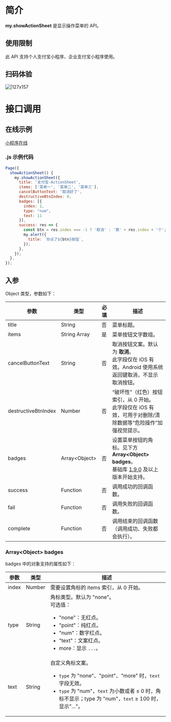 # 简介

**my.showActionSheet** 是显示操作菜单的 API。

## 使用限制

此 API 支持个人支付宝小程序、企业支付宝小程序使用。

## 扫码体验

![|127x157](https://gw.alipayobjects.com/zos/skylark-tools/public/files/8b18ebd5beaee3db9120b720546b0aea.jpeg#align=left&display=inline&height=157&margin=%5Bobject%20Object%5D&originHeight=157&originWidth=127&status=done&style=none&width=127)

# 接口调用

## 在线示例

[小程序在线](https://opendocs.alipay.com/openbox/mini/opendocs/action-sheet?view=preview&defaultPage=pages%2Findex%2Findex&defaultOpenedFiles=pages%2Findex%2Findex&theme=light)

### .js 示例代码

```javascript
Page({
  showActionSheet() {
    my.showActionSheet({
      title: '支付宝-ActionSheet',
      items: ['菜单一', '菜单二', '菜单三'],
      cancelButtonText: '取消好了',
      destructiveBtnIndex: 0,
      badges: [{
        index: 1,
        type: "num",
        text: 11
      }],
      success: res => {
        const btn = res.index === -1 ? '取消' : '第' + res.index + '个';
        my.alert({
          title: `你点了${btn}按钮`,
        });
      },
    });
  },
});
```

## 入参

Object 类型，参数如下：

| **参数** | **类型** | **必填** | **描述** |
| --- | --- | --- | --- |
| title | String | 否 | 菜单标题。 |
| items | String Array | 是 | 菜单按钮文字数组。 |
| cancelButtonText | String | 否 | 取消按钮文案。默认为 **取消**。<br />此字段仅在 iOS 有效。Android 使用系统返回键取消，不显示取消按钮。 |
| destructiveBtnIndex | Number | 否 | “破坏性”（红色）按钮索引，从 0 开始。<br />此字段仅在 iOS 有效，可用于对删除/清除数据等“危险操作”加强视觉提示。 |
| badges | Array\<Object\> | 否 | 设置菜单按钮的角标。见下方 **Array\<Object\> badges**。<br />基础库 [1.9.0](https://opendocs.alipay.com/mini/framework/lib) 及以上版本开始支持。 |
| success | Function | 否 | 调用成功的回调函数。 |
| fail | Function | 否 | 调用失败的回调函数。 |
| complete | Function | 否 | 调用结束的回调函数（调用成功、失败都会执行）。 |

### Array\<Object\> badges

badges 中的对象支持的属性如下：

| **参数** | **类型** | **描述** |
| --- | --- | --- |
| index | Number | 需要设置角标的 items 索引，从 0 开始。 |
| type | String | 角标类型。默认为 "none"。<br />可选值：<ul><li>"none"：无红点。</li><li>"point"：纯红点。</li><li>"num"：数字红点。</li><li>"text"：文案红点。</li><li>more：显示 `...`。</li></ul> |
| text | String | 自定义角标文案。<ul><li>`type` 为 "none"、"point"、"more" 时，`text` 字段无效。</li><li>`type` 为 "num"，`text` 为小数或者 ≤ 0 时，角标不显示；type 为 "num"，`text` ≥ 100 时，显示"..."。</li></ul> |
